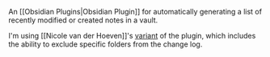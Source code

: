 An [[Obsidian Plugins|Obsidian Plugin]] for automatically generating a list of recently modified or created notes in a vault. 

I'm using [[Nicole van der Hoeven]]'s [variant](https://github.com/nicolevanderhoeven/obsidian-vault-changelog) of the plugin, which includes the ability to exclude specific folders from the change log.